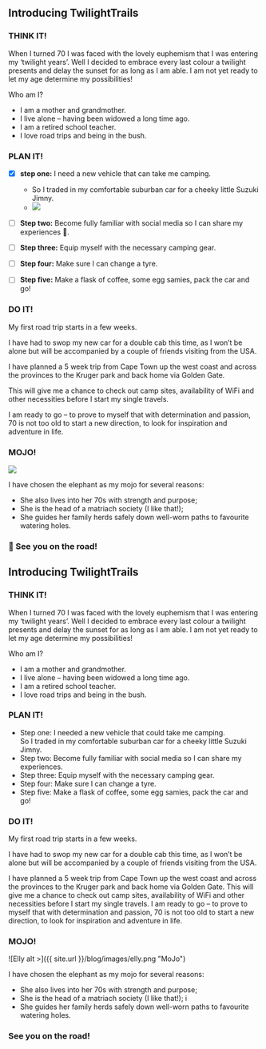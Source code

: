 ## Introducing TwilightTrails

### THINK IT!


When I turned 70 I was faced with the lovely euphemism that I was entering my ‘twilight years’.   Well I decided to embrace every last colour a twilight presents and delay the sunset for as long as I am able.  I am not yet ready to let my age determine my possibilities!

Who am I?

* I am a mother and grandmother. 
* I live alone – having been widowed a long time ago.
* I am a retired school teacher.
* I love road trips and being in the bush.

### PLAN IT!

* [x] **step one:** I need a new vehicle that can take me camping.  
  - So I traded in my comfortable suburban car for a cheeky little Suzuki Jimny. 
  - ![](https://i.imgur.com/AvbK7MD.jpg)

* [ ] **Step two:** Become fully familiar with social media so I can share my experiences :memo:. 
* [ ] **Step three:** Equip myself with the necessary camping gear. 
* [ ] **Step four:** Make sure I can change a tyre.
* [ ] **Step five:** Make a flask of coffee, some egg samies, pack the car and go!

### DO IT!

My first road trip starts in a few weeks. 

I have had to swop my new car for a double cab this time, as I won’t be alone but will be accompanied by a couple of friends visiting from the USA. 

I have planned a 5 week trip from Cape Town up the west coast and across the provinces to the Kruger park and back home via Golden Gate. 

This will give me a chance to check out camp sites, availability of WiFi and other necessities before I start my single travels. 

I am ready to go – to prove to myself that with determination and passion, 70 is not too old to start a new direction, to look for inspiration and adventure in life.

### MOJO!

![](https://i.imgur.com/crLL8AP.png)


I have chosen the elephant as my mojo for several reasons:

* She also lives into her 70s with strength and purpose; 
* She is the head of a matriach society (I like that!); 
* She guides her family herds safely down well-worn paths to favourite watering holes. 

###  :rocket: See you on the road!


## Introducing TwilightTrails

### THINK IT!


When I turned 70 I was faced with the lovely euphemism that I was entering my ‘twilight years’.   Well I decided to embrace every last colour a twilight presents and delay the sunset for as long as I am able.  I am not yet ready to let my age determine my possibilities!

Who am I?

* I am a mother and grandmother. 
* I live alone – having been widowed a long time ago.
* I am a retired school teacher.
* I love road trips and being in the bush.

### PLAN IT!

* Step one: I needed a new vehicle that could take me camping.  
 So I traded in my comfortable suburban car for a cheeky little Suzuki Jimny. 
* Step two: Become fully familiar with social media so I can share my experiences. 
* Step three: Equip myself with the necessary camping gear. 
* Step four: Make sure I can change a tyre.
* Step five: Make a flask of coffee, some egg samies, pack the car and go!

### DO IT!

My first road trip starts in a few weeks. 

I have had to swop my new car for a double cab this time, 
as I won’t be alone but will be accompanied by a couple of friends visiting from the USA. 

I have planned a 5 week trip from Cape Town up the west coast and across the provinces 
to the Kruger park and back home via Golden Gate. 
This will give me a chance to check out camp sites, 
availability of WiFi and other necessities before I start my single travels. 
I am ready to go – to prove to myself that with determination and passion, 
70 is not too old to start a new direction, to look for inspiration and adventure in life.

### MOJO!

![Elly alt >]({{ site.url }}/blog/images/elly.png "MoJo") 

I have chosen the elephant as my mojo for several reasons:

* She also lives into her 70s with strength and purpose; 
* She is the head of a matriach society (I like that!); i
* She guides her family herds safely down well-worn paths to favourite watering holes. 

### See you on the road!


